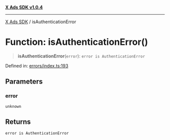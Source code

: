 [**X Ads SDK v1.0.4**](../README.md)

***

[X Ads SDK](../globals.md) / isAuthenticationError

# Function: isAuthenticationError()

> **isAuthenticationError**(`error`): `error is AuthenticationError`

Defined in: [errors/index.ts:193](https://github.com/kage1020/x-ads-sdk/blob/main/src/errors/index.ts#L193)

## Parameters

### error

`unknown`

## Returns

`error is AuthenticationError`
